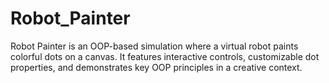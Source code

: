 # Robot_Painter
Robot Painter is an OOP-based simulation where a virtual robot paints colorful dots on a canvas. It features interactive controls, customizable dot properties, and demonstrates key OOP principles in a creative context.
